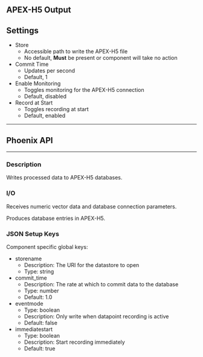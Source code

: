 ## APEX-H5 Output
## Settings

- Store
	- Accessible path to write the APEX-H5 file
	- No default, **Must** be present or component will take no action
- Commit Time
    - Updates per second
    - Default, 1
- Enable Monitoring
    - Toggles monitoring for the APEX-H5 connection
    - Default, disabled
- Record at Start
    - Toggles recording at start
    - Default, enabled
___
## Phoenix API
___
### Description

Writes processed data to APEX-H5 databases.

### I/O

Receives numeric vector data and database connection parameters.

Produces database entries in APEX-H5.

### JSON Setup Keys

Component specific global keys:
- storename
  - Description: The URI for the datastore to open
  - Type: string
- commit_time
  - Description: The rate at which to commit data to the database
  - Type: number
  - Default: 1.0
- eventmode
  - Type: boolean
  - Description: Only write when datapoint recording is active
  - Default: false
- immediatestart
  - Type: boolean
  - Description: Start recording immediately
  - Default: true
